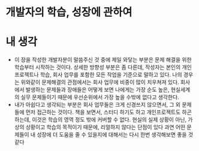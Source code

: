 # 개발자의 학습, 성장에 관하여

# 내 생각

- 이 장을 작성한 개발자분이 말씀주신 것 중에 제일 와닿는 부분은 문제 해결을 위한 학습부터 시작하는 것이다. 상세한 방향성 부분은 좀 다른데, 작성자는 본인의 개인프로젝트나 학습, 회사 업무를 포함한 모든 작업을 기준으로 말하고 있다. 나의 경우는 위와같이 문제해결의 관점에서는 회사 업무에 비중이 많이 치우쳐져 있다. 회사에서 발생하는 문제들과 장애들은 어떻게 보면 나에게는 가장 순도 높은, 현실세계의 실무 문제들이기 때문에 우선순위에서 가장 높을 수밖에 없다고 생각한다.
- 내가 아쉽다고 생각되는 부분은 회사 업무들은 크게 신경쓰지 않으면서, 그 외 문제들에 먼저 접근하는 것이다. 책을 보면서, 스터디 하기도 하고 개인프로젝트도 하곤 하는데, 이것은 학습의 영역 정도 밖에 커버할 수 없다. 현실의 실제 상황이 아닌, 가상의 상황이고 학습의 목적이기 때문에, 리얼하지 않다는 단점이 있다 과연 어떤 문제들이 내 성장에 더 도움을 줄 수 있을지에 대해서는 다시 한번 생각해보면 좋을 것 같다